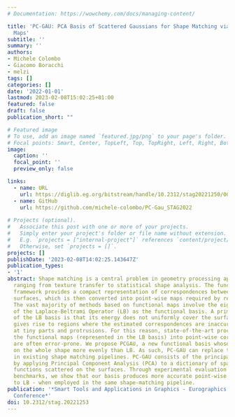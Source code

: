 ```yaml
---
# Documentation: https://wowchemy.com/docs/managing-content/

title: 'PC-GAU: PCA Basis of Scattered Gaussians for Shape Matching via Functional
  Maps'
subtitle: ''
summary: ''
authors:
- Michele Colombo
- Giacomo Boracchi
- melzi
tags: []
categories: []
date: '2022-01-01'
lastmod: 2023-02-08T15:02:25+01:00
featured: false
draft: false
publication_short: ""

# Featured image
# To use, add an image named `featured.jpg/png` to your page's folder.
# Focal points: Smart, Center, TopLeft, Top, TopRight, Left, Right, BottomLeft, Bottom, BottomRight.
image:
  caption: ''
  focal_point: ''
  preview_only: false

links:
  - name: URL
    url: https://diglib.eg.org/bitstream/handle/10.2312/stag20221250/001-009.pdf
  - name: GitHub
    url: https://github.com/michele-colombo/PC-Gau_STAG2022
  
# Projects (optional).
#   Associate this post with one or more of your projects.
#   Simply enter your project's folder or file name without extension.
#   E.g. `projects = ["internal-project"]` references `content/project/deep-learning/index.md`.
#   Otherwise, set `projects = []`.
projects: []
publishDate: '2023-02-08T14:02:25.143647Z'
publication_types:
- '1'
abstract: Shape matching is a central problem in geometry processing applications,
  ranging from texture transfer to statistical shape analysis. The functional maps
  framework provides a compact representation of correspondences between discrete
  surfaces, which is then converted into point-wise maps required by real-world applications.
  The vast majority of methods based on functional maps involve the eigenfunctions
  of the Laplace-Beltrami Operator (LB) as the functional basis. A primary drawback
  of the LB basis is that its energy does not uniformly cover the surface. This fact
  gives rise to regions where the estimated correspondences are inaccurate, typically
  at tiny parts and protrusions. For this reason, state-of-the-art procedures to convert
  the functional maps (represented in the LB basis) into point-wise correspondences
  are often error-prone. We propose PCGAU, a new functional basis whose energy spreads
  on the whole shape more evenly than LB. As such, PC-GAU can replace the LB basis
  in existing shape matching pipelines. PC-GAU consists of the principal vectors obtained
  by applying Principal Component Analysis (PCA) to a dictionary of sparse Gaussian
  functions scattered on the surfaces. Through experimental evaluation of established
  benchmarks, we show that our basis produces more accurate point-wise maps —- compared
  to LB - when employed in the same shape-matching pipeline.
publication: '*Smart Tools and Applications in Graphics - Eurographics Italian Chapter
  Conference*'
doi: 10.2312/stag.20221253
---
```

